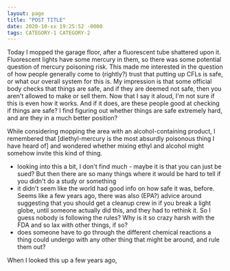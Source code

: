 ```yaml
---
layout: page
title: "POST TITLE"
date: 2020-10-xx 19:25:52 -0000
tags: CATEGORY-1 CATEGORY-2
---
```

Today I mopped the garage floor, after a fluorescent tube shattered upon it. Fluorescent lights have some mercury in them, so there was some potential question of mercury poisoning risk. This made me interested in the question of how people generally come to (rightly?) trust that putting up CFLs is safe, or what our overall system for this is. My impression is that some official body checks that things are safe, and if they are deemed not safe, then you aren't allowed to make or sell them. Now that I say it aloud, I'm not sure if this is even how it works. And if it does, are these people good at checking if things are safe? I find figuring out whether things are safe extremely hard, and are they in a much better position?

While considering mopping the area with an alcohol-containing product, I remembered that [diethyl-mercury is the most absurdly poisonous thing I have heard of] and wondered whether mixing ethyl and alcohol might somehow invite this kind of thing.





- looking into this a bit, I don't find much - maybe it is that you can just be sued? But then there are so many things where it would be hard to tell if you didn't do a study or something
- it didn't seem like the world had good info on how safe it was, before. Seems like a few years ago, there was also (EPA?) advice around suggesting that you should get a cleanup crew in if you break a light globe, until someone actually did this, and they had to rethink it. So I guess nobody is following the rules? Why is it so crazy harsh with the FDA and so lax with other things, if so?
- does someone have to go through the different chemical reactions a thing could undergo with any other thing that might be around, and rule them out?

When I looked this up a few years ago,

